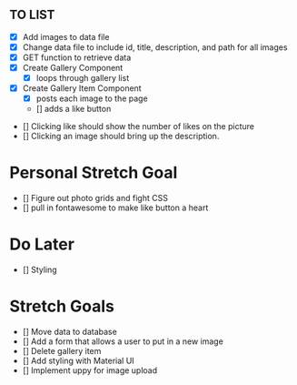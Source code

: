 ## TO LIST

- [x] Add images to data file
- [x] Change data file to include id, title, description, and path for all images
- [x] GET function to retrieve data
- [x] Create Gallery Component
  - [x] loops through gallery list
- [x] Create Gallery Item Component
  - [x] posts each image to the page
  - [] adds a like button
- [] Clicking like should show the number of likes on the picture
- [] Clicking an image should bring up the description.

# Personal Stretch Goal

- [] Figure out photo grids and fight CSS
- [] pull in fontawesome to make like button a heart

# Do Later

- [] Styling

# Stretch Goals

- [] Move data to database
- [] Add a form that allows a user to put in a new image
- [] Delete gallery item
- [] Add styling with Material UI
- [] Implement uppy for image upload
